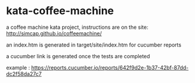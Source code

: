 # kata-coffee-machine

a coffee machine kata project, instructions are on the site: http://simcap.github.io/coffeemachine/

an index.htm is generated in target/site/index.htm for cucumber reports

a cucumber link is generated once the tests are completed 

example : https://reports.cucumber.io/reports/642f9d2e-1b37-42bf-87dd-dc2f58da27c7